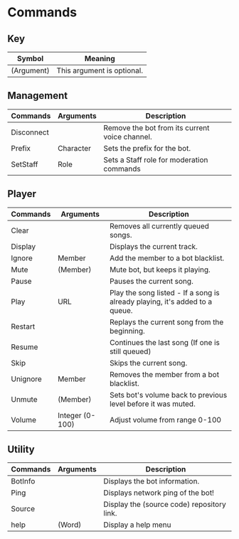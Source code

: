 # Commands

## Key
| Symbol     | Meaning                    |
| ---------- | -------------------------- |
| (Argument) | This argument is optional. |

## Management
| Commands   | Arguments | Description                                    |
| ---------- | --------- | ---------------------------------------------- |
| Disconnect | <none>    | Remove the bot from its current voice channel. |
| Prefix     | Character | Sets the prefix for the bot.                   |
| SetStaff   | Role      | Sets a Staff role for moderation commands      |

## Player
| Commands | Arguments       | Description                                                                 |
| -------- | --------------- | --------------------------------------------------------------------------- |
| Clear    | <none>          | Removes all currently queued songs.                                         |
| Display  | <none>          | Displays the current track.                                                 |
| Ignore   | Member          | Add the member to a bot blacklist.                                          |
| Mute     | (Member)        | Mute bot, but keeps it playing.                                             |
| Pause    | <none>          | Pauses the current song.                                                    |
| Play     | URL             | Play the song listed - If a song is already playing, it's added to a queue. |
| Restart  | <none>          | Replays the current song from the beginning.                                |
| Resume   | <none>          | Continues the last song (If one is still queued)                            |
| Skip     | <none>          | Skips the current song.                                                     |
| Unignore | Member          | Removes the member from a bot blacklist.                                    |
| Unmute   | (Member)        | Sets bot's volume back to previous level before it was muted.               |
| Volume   | Integer (0-100) | Adjust volume from range 0-100                                              |

## Utility
| Commands | Arguments | Description                                |
| -------- | --------- | ------------------------------------------ |
| BotInfo  | <none>    | Displays the bot information.              |
| Ping     | <none>    | Displays network ping of the bot!          |
| Source   | <none>    | Display the (source code) repository link. |
| help     | (Word)    | Display a help menu                        |

